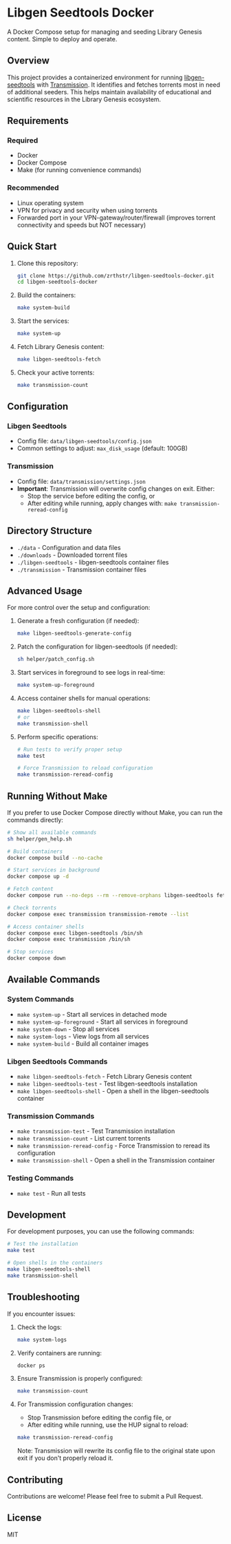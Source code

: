 # Libgen Seedtools Docker

A Docker Compose setup for managing and seeding Library Genesis content. Simple to deploy and operate.

## Overview

This project provides a containerized environment for running [libgen-seedtools](https://github.com/zrthstr/libgen-seedtools) with [Transmission](https://transmissionbt.com/). It identifies and fetches torrents most in need of additional seeders. This helps maintain availability of educational and scientific resources in the Library Genesis ecosystem.


## Requirements

### Required
- Docker
- Docker Compose
- Make (for running convenience commands)

### Recommended
- Linux operating system
- VPN for privacy and security when using torrents
- Forwarded port in your VPN-gateway/router/firewall (improves torrent connectivity and speeds but NOT necessary)

## Quick Start

1. Clone this repository:
   ```bash
   git clone https://github.com/zrthstr/libgen-seedtools-docker.git
   cd libgen-seedtools-docker
   ```

2. Build the containers:
   ```bash
   make system-build
   ```

3. Start the services:
   ```bash
   make system-up
   ```

4. Fetch Library Genesis content:
   ```bash
   make libgen-seedtools-fetch
   ```

5. Check your active torrents:
   ```bash
   make transmission-count
   ```


## Configuration

### Libgen Seedtools
- Config file: `data/libgen-seedtools/config.json`
- Common settings to adjust: `max_disk_usage` (default: 100GB)

### Transmission
- Config file: `data/transmission/settings.json`
- **Important**: Transmission will overwrite config changes on exit. Either:
  - Stop the service before editing the config, or
  - After editing while running, apply changes with: `make transmission-reread-config`



## Directory Structure

- `./data` - Configuration and data files
- `./downloads` - Downloaded torrent files
- `./libgen-seedtools` - libgen-seedtools container files
- `./transmission` - Transmission container files



## Advanced Usage

For more control over the setup and configuration:

1. Generate a fresh configuration (if needed):
   ```bash
   make libgen-seedtools-generate-config
   ```

2. Patch the configuration for libgen-seedtools (if needed):
   ```bash
   sh helper/patch_config.sh
   ```

3. Start services in foreground to see logs in real-time:
   ```bash
   make system-up-foreground
   ```

4. Access container shells for manual operations:
   ```bash
   make libgen-seedtools-shell
   # or
   make transmission-shell
   ```

5. Perform specific operations:
   ```bash
   # Run tests to verify proper setup
   make test
   
   # Force Transmission to reload configuration
   make transmission-reread-config
   ```


## Running Without Make

If you prefer to use Docker Compose directly without Make, you can run the commands directly:

```bash
# Show all available commands
sh helper/gen_help.sh

# Build containers
docker compose build --no-cache

# Start services in background
docker compose up -d

# Fetch content
docker compose run --no-deps --rm --remove-orphans libgen-seedtools fetch

# Check torrents
docker compose exec transmission transmission-remote --list

# Access container shells
docker compose exec libgen-seedtools /bin/sh
docker compose exec transmission /bin/sh

# Stop services
docker compose down
```


## Available Commands

### System Commands

- `make system-up` - Start all services in detached mode
- `make system-up-foreground` - Start all services in foreground
- `make system-down` - Stop all services
- `make system-logs` - View logs from all services
- `make system-build` - Build all container images

### Libgen Seedtools Commands

- `make libgen-seedtools-fetch` - Fetch Library Genesis content
- `make libgen-seedtools-test` - Test libgen-seedtools installation
- `make libgen-seedtools-shell` - Open a shell in the libgen-seedtools container

### Transmission Commands

- `make transmission-test` - Test Transmission installation
- `make transmission-count` - List current torrents
- `make transmission-reread-config` - Force Transmission to reread its configuration
- `make transmission-shell` - Open a shell in the Transmission container

### Testing Commands

- `make test` - Run all tests



## Development

For development purposes, you can use the following commands:

```bash
# Test the installation
make test

# Open shells in the containers
make libgen-seedtools-shell
make transmission-shell
```

## Troubleshooting

If you encounter issues:

1. Check the logs:
   ```bash
   make system-logs
   ```

2. Verify containers are running:
   ```bash
   docker ps
   ```

3. Ensure Transmission is properly configured:
   ```bash
   make transmission-count
   ```

4. For Transmission configuration changes:
   - Stop Transmission before editing the config file, or 
   - After editing while running, use the HUP signal to reload:
   ```bash
   make transmission-reread-config
   ```
   Note: Transmission will rewrite its config file to the original state upon exit if you don't properly reload it.

## Contributing

Contributions are welcome! Please feel free to submit a Pull Request.

## License

MIT
